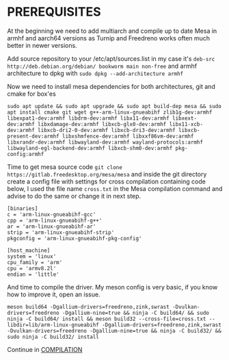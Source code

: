 # PREREQUISITES

At the beginning we need to add multiarch and compile up to date Mesa in armhf and aarch64 versions as Turnip and Freedreno works often much better in newer versions.

Add source repository to your /etc/apt/sources.list in my case it's `deb-src http://deb.debian.org/debian/ bookworm main non-free` and armhf architecture to dpkg with `sudo dpkg --add-architecture armhf`

Now we need to install mesa dependencies for both architectures, git and cmake for box'es 

```
sudo apt update && sudo apt upgrade && sudo apt build-dep mesa && sudo apt install cmake git wget g++-arm-linux-gnueabihf zlib1g-dev:armhf libexpat1-dev:armhf libdrm-dev:armhf libx11-dev:armhf libxext-dev:armhf libxdamage-dev:armhf libxcb-glx0-dev:armhf libx11-xcb-dev:armhf libxcb-dri2-0-dev:armhf libxcb-dri3-dev:armhf libxcb-present-dev:armhf libxshmfence-dev:armhf libxxf86vm-dev:armhf libxrandr-dev:armhf libwayland-dev:armhf wayland-protocols:armhf libwayland-egl-backend-dev:armhf libxcb-shm0-dev:armhf pkg-config:armhf
```

Time to get mesa source code `git clone https://gitlab.freedesktop.org/mesa/mesa` and inside the git directory create a config file with settings for cross compilation containing code below, I used the file name `cross.txt` in the Mesa compilation command and advise to do the same or change it in next step.

```
[binaries]
c = 'arm-linux-gnueabihf-gcc'
cpp = 'arm-linux-gnueabihf-g++'
ar = 'arm-linux-gnueabihf-ar'
strip = 'arm-linux-gnueabihf-strip'
pkgconfig = 'arm-linux-gnueabihf-pkg-config'

[host_machine]
system = 'linux'
cpu_family = 'arm'
cpu = 'armv8.2l'
endian = 'little'
```

And time to compile the driver. My meson config is very basic, if you know how to improve it, open an issue. 

```
meson build64 -Dgallium-drivers=freedreno,zink,swrast -Dvulkan-drivers=freedreno -Dgallium-nine=true && ninja -C build64/ && sudo ninja -C build64/ install && meson build32 --cross-file=cross.txt --libdir=lib/arm-linux-gnueabihf -Dgallium-drivers=freedreno,zink,swrast -Dvulkan-drivers=freedreno -Dgallium-nine=true && ninja -C build32/ && sudo ninja -C build32/ install 
``` 

Continue in [COMPILATION](https://github.com/Heasterian/Box86-64-on-SD845-mobian/blob/main/docs/COMPILATION.md)
